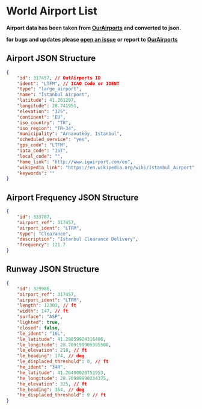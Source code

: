 # World Airport List


**Airport data has been taken from [OurAirports](https://ourairports.com/) and converted to json.**

**for bugs and updates please [open an issue](https://github.com/segecey/airports/issues/new) or report to [OurAirports](https://ourairports.com/)**


## Airport JSON Structure

```json
{
    "id": 317457, // OutAirports ID
    "ident": "LTFM", // ICAO Code or IDENT
    "type": "large_airport",
    "name": "İstanbul Airport",
    "latitude": 41.261297,
    "longitude": 28.741951,
    "elevation": "325",
    "continent": "EU",
    "iso_country": "TR",
    "iso_region": "TR-34",
    "municipality": "Arnavutköy, Istanbul",
    "scheduled_service": "yes",
    "gps_code": "LTFM",
    "iata_code": "IST",
    "local_code": "",
    "home_link": "http://www.igairport.com/en",
    "wikipedia_link": "https://en.wikipedia.org/wiki/Istanbul_Airport",
    "keywords": ""
}
```

## Airport Frequency JSON Structure

```json
{
    "id": 333707,
    "airport_ref": 317457,
    "airport_ident": "LTFM",
    "type": "Clearance",
    "description": "Istanbul Clearance Delivery",
    "frequency": 121.7
}
```

## Runway JSON Structure

```json
{
    "id": 329986,
    "airport_ref": 317457,
    "airport_ident": "LTFM",
    "length": 12303, // ft
    "width": 147, // ft
    "surface": "ASP",
    "lighted": true,
    "closed": false,
    "le_ident": "16L",
    "le_latitude": 41.29859924316406,
    "le_longitude": 28.709199905395508,
    "le_elevation": 218, // ft
    "le_heading": 174, // deg
    "le_displaced_threshold": 0, // ft
    "he_ident": "34R",
    "he_latitude": 41.26490020751953,
    "he_longitude": 28.70989990234375,
    "he_elevation": 325, // ft
    "he_heading": 354, // deg
    "he_displaced_threshold": 0 // ft
}
```